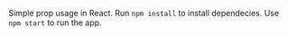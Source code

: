 Simple prop usage in React.
Run `npm install` to install dependecies.
Use `npm start` to run the app.

